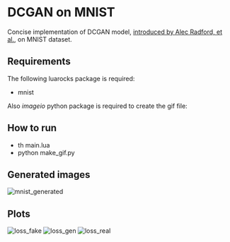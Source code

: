 # DCGAN on MNIST

Concise implementation of DCGAN model, [introduced by Alec Radford, et al.](https://arxiv.org/abs/1511.06434), on MNIST dataset.

Requirements
------------

The following luarocks package is required:

- mnist

Also *imageio* python package is required to create the gif file:

How to run
----------

- th main.lua
- python make_gif.py

Generated images
-----

![mnist_generated](https://user-images.githubusercontent.com/7283046/27980277-df861a48-634a-11e7-828e-5982b58f9050.gif)

Plots
-----

![loss_fake](https://user-images.githubusercontent.com/7283046/27980297-1adab70c-634b-11e7-8908-f7431f04c06b.png)
![loss_gen](https://user-images.githubusercontent.com/7283046/27980298-1adbd16e-634b-11e7-9c03-a461c7e04770.png)
![loss_real](https://user-images.githubusercontent.com/7283046/27980296-1ad69528-634b-11e7-8f2a-99c7cd16ea1b.png)

